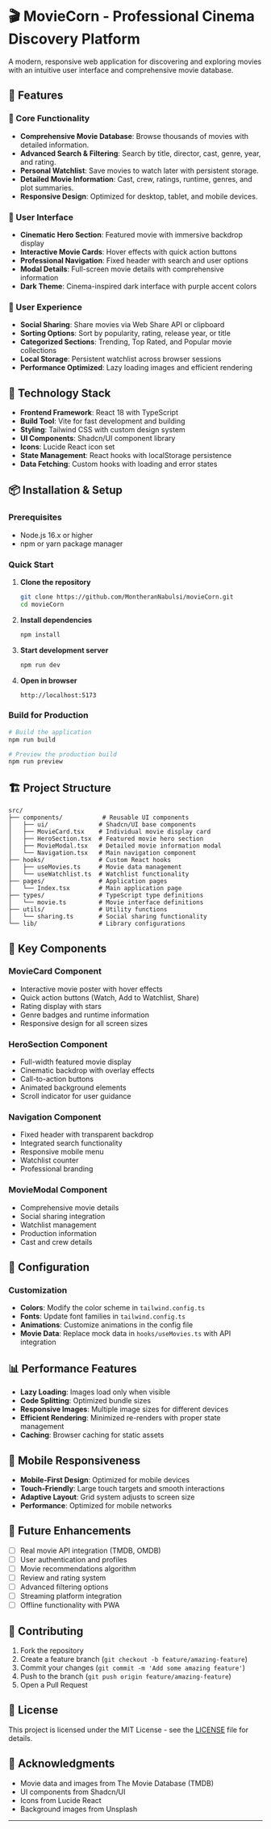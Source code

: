 
# 🎬 MovieCorn - Professional Cinema Discovery Platform

A modern, responsive web application for discovering and exploring movies with an intuitive user interface and comprehensive movie database.



## 🌟 Features

### 🎯 Core Functionality
- **Comprehensive Movie Database**: Browse thousands of movies with detailed information.
- **Advanced Search & Filtering**: Search by title, director, cast, genre, year, and rating.
- **Personal Watchlist**: Save movies to watch later with persistent storage.
- **Detailed Movie Information**: Cast, crew, ratings, runtime, genres, and plot summaries.
- **Responsive Design**: Optimized for desktop, tablet, and mobile devices.

### 🎨 User Interface
- **Cinematic Hero Section**: Featured movie with immersive backdrop display
- **Interactive Movie Cards**: Hover effects with quick action buttons
- **Professional Navigation**: Fixed header with search and user options
- **Modal Details**: Full-screen movie details with comprehensive information
- **Dark Theme**: Cinema-inspired dark interface with purple accent colors

### 📱 User Experience
- **Social Sharing**: Share movies via Web Share API or clipboard
- **Sorting Options**: Sort by popularity, rating, release year, or title
- **Categorized Sections**: Trending, Top Rated, and Popular movie collections
- **Local Storage**: Persistent watchlist across browser sessions
- **Performance Optimized**: Lazy loading images and efficient rendering

## 🚀 Technology Stack

- **Frontend Framework**: React 18 with TypeScript
- **Build Tool**: Vite for fast development and building
- **Styling**: Tailwind CSS with custom design system
- **UI Components**: Shadcn/UI component library
- **Icons**: Lucide React icon set
- **State Management**: React hooks with localStorage persistence
- **Data Fetching**: Custom hooks with loading and error states

## 📦 Installation & Setup

### Prerequisites
- Node.js 16.x or higher
- npm or yarn package manager

### Quick Start

1. **Clone the repository**
   ```bash
   git clone https://github.com/MontheranNabulsi/movieCorn.git
   cd movieCorn
   ```

2. **Install dependencies**
   ```bash
   npm install
   ```

3. **Start development server**
   ```bash
   npm run dev
   ```

4. **Open in browser**
   ```
   http://localhost:5173
   ```

### Build for Production

```bash
# Build the application
npm run build

# Preview the production build
npm run preview
```

## 🏗️ Project Structure

```
src/
├── components/           # Reusable UI components
│   ├── ui/              # Shadcn/UI base components
│   ├── MovieCard.tsx    # Individual movie display card
│   ├── HeroSection.tsx  # Featured movie hero section
│   ├── MovieModal.tsx   # Detailed movie information modal
│   └── Navigation.tsx   # Main navigation component
├── hooks/               # Custom React hooks
│   ├── useMovies.ts     # Movie data management
│   └── useWatchlist.ts  # Watchlist functionality
├── pages/               # Application pages
│   └── Index.tsx        # Main application page
├── types/               # TypeScript type definitions
│   └── movie.ts         # Movie interface definitions
├── utils/               # Utility functions
│   └── sharing.ts       # Social sharing functionality
└── lib/                 # Library configurations
```

## 🎯 Key Components

### MovieCard Component
- Interactive movie poster with hover effects
- Quick action buttons (Watch, Add to Watchlist, Share)
- Rating display with stars
- Genre badges and runtime information
- Responsive design for all screen sizes

### HeroSection Component
- Full-width featured movie display
- Cinematic backdrop with overlay effects
- Call-to-action buttons
- Animated background elements
- Scroll indicator for user guidance

### Navigation Component
- Fixed header with transparent backdrop
- Integrated search functionality
- Responsive mobile menu
- Watchlist counter
- Professional branding

### MovieModal Component
- Comprehensive movie details
- Social sharing integration
- Watchlist management
- Production information
- Cast and crew details

## 🔧 Configuration


### Customization
- **Colors**: Modify the color scheme in `tailwind.config.ts`
- **Fonts**: Update font families in `tailwind.config.ts`
- **Animations**: Customize animations in the config file
- **Movie Data**: Replace mock data in `hooks/useMovies.ts` with API integration

## 📊 Performance Features

- **Lazy Loading**: Images load only when visible
- **Code Splitting**: Optimized bundle sizes
- **Responsive Images**: Multiple image sizes for different devices
- **Efficient Rendering**: Minimized re-renders with proper state management
- **Caching**: Browser caching for static assets


## 📱 Mobile Responsiveness

- **Mobile-First Design**: Optimized for mobile devices
- **Touch-Friendly**: Large touch targets and smooth interactions
- **Adaptive Layout**: Grid system adjusts to screen size
- **Performance**: Optimized for mobile networks

## 🔄 Future Enhancements

- [ ] Real movie API integration (TMDB, OMDB)
- [ ] User authentication and profiles
- [ ] Movie recommendations algorithm
- [ ] Review and rating system
- [ ] Advanced filtering options
- [ ] Streaming platform integration
- [ ] Offline functionality with PWA

## 🤝 Contributing

1. Fork the repository
2. Create a feature branch (`git checkout -b feature/amazing-feature`)
3. Commit your changes (`git commit -m 'Add some amazing feature'`)
4. Push to the branch (`git push origin feature/amazing-feature`)
5. Open a Pull Request

## 📄 License

This project is licensed under the MIT License - see the [LICENSE](LICENSE) file for details.


## 🙏 Acknowledgments

- Movie data and images from The Movie Database (TMDB)
- UI components from Shadcn/UI
- Icons from Lucide React
- Background images from Unsplash

---
